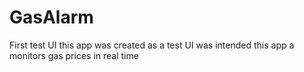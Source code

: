 # GasAlarm
First test UI 
this app was created as a test UI 
was intended this app a monitors gas prices in real time
